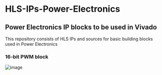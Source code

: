 # HLS-IPs-Power-Electronics
## Power Electronics IP blocks to be used in Vivado
This repository consists of HLS IPs and sources for basic building blocks used in Power Electronics
### 16-bit PWM block
![image](https://github.com/HereIsAnatolii/HLS-IPs-Power-Electronics/assets/136642858/87eaf705-ae8e-4bc6-ab17-2ef7b006409f)
